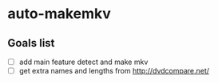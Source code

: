 # auto-makemkv

## Goals list

- [ ] add main feature detect and make mkv
- [ ] get extra names and lengths from http://dvdcompare.net/

